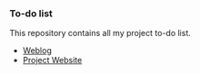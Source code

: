 ### To-do list

This repository contains all my project to-do list.

* [Weblog](https://github.com/sound-recordist/to-do/blob/main/soundrecordist.md)
* [Project Website](https://github.com/sound-recordist/to-do/blob/main/soundsurvey.md)
